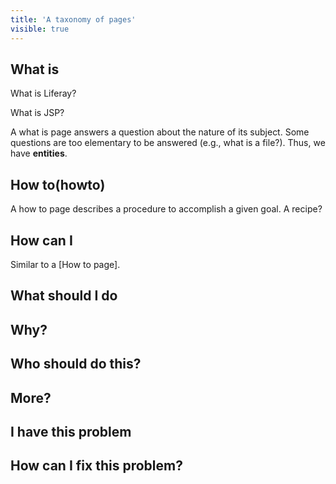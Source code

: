 ```yaml
---
title: 'A taxonomy of pages'
visible: true
---
```


## What is
What is Liferay?

What is JSP?

A what is page answers a question about the nature of its subject. Some questions are too elementary to be answered (e.g., what is a file?). Thus, we have **entities**.



## How to(howto)

A how to page describes a procedure to accomplish a given goal. A recipe?

## How can I

Similar to a [How to page].

## What should I do

## Why?

## Who should do this?

## More?

## I have this problem

## How can I fix this problem?
